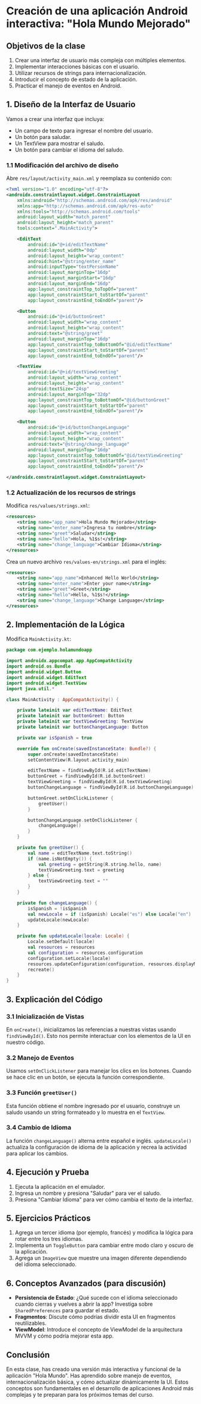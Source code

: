 # Creación de una aplicación Android interactiva: "Hola Mundo Mejorado"

## Objetivos de la clase

1. Crear una interfaz de usuario más compleja con múltiples elementos.
2. Implementar interacciones básicas con el usuario.
3. Utilizar recursos de strings para internacionalización.
4. Introducir el concepto de estado de la aplicación.
5. Practicar el manejo de eventos en Android.

## 1. Diseño de la Interfaz de Usuario

Vamos a crear una interfaz que incluya:
- Un campo de texto para ingresar el nombre del usuario.
- Un botón para saludar.
- Un TextView para mostrar el saludo.
- Un botón para cambiar el idioma del saludo.

### 1.1 Modificación del archivo de diseño

Abre `res/layout/activity_main.xml` y reemplaza su contenido con:

```xml
<?xml version="1.0" encoding="utf-8"?>
<androidx.constraintlayout.widget.ConstraintLayout 
    xmlns:android="http://schemas.android.com/apk/res/android"
    xmlns:app="http://schemas.android.com/apk/res-auto"
    xmlns:tools="http://schemas.android.com/tools"
    android:layout_width="match_parent"
    android:layout_height="match_parent"
    tools:context=".MainActivity">

    <EditText
        android:id="@+id/editTextName"
        android:layout_width="0dp"
        android:layout_height="wrap_content"
        android:hint="@string/enter_name"
        android:inputType="textPersonName"
        android:layout_marginTop="16dp"
        android:layout_marginStart="16dp"
        android:layout_marginEnd="16dp"
        app:layout_constraintTop_toTopOf="parent"
        app:layout_constraintStart_toStartOf="parent"
        app:layout_constraintEnd_toEndOf="parent"/>

    <Button
        android:id="@+id/buttonGreet"
        android:layout_width="wrap_content"
        android:layout_height="wrap_content"
        android:text="@string/greet"
        android:layout_marginTop="16dp"
        app:layout_constraintTop_toBottomOf="@id/editTextName"
        app:layout_constraintStart_toStartOf="parent"
        app:layout_constraintEnd_toEndOf="parent"/>

    <TextView
        android:id="@+id/textViewGreeting"
        android:layout_width="wrap_content"
        android:layout_height="wrap_content"
        android:textSize="24sp"
        android:layout_marginTop="32dp"
        app:layout_constraintTop_toBottomOf="@id/buttonGreet"
        app:layout_constraintStart_toStartOf="parent"
        app:layout_constraintEnd_toEndOf="parent"/>

    <Button
        android:id="@+id/buttonChangeLanguage"
        android:layout_width="wrap_content"
        android:layout_height="wrap_content"
        android:text="@string/change_language"
        android:layout_marginTop="16dp"
        app:layout_constraintTop_toBottomOf="@id/textViewGreeting"
        app:layout_constraintStart_toStartOf="parent"
        app:layout_constraintEnd_toEndOf="parent"/>

</androidx.constraintlayout.widget.ConstraintLayout>
```

### 1.2 Actualización de los recursos de strings

Modifica `res/values/strings.xml`:

```xml
<resources>
    <string name="app_name">Hola Mundo Mejorado</string>
    <string name="enter_name">Ingresa tu nombre</string>
    <string name="greet">Saludar</string>
    <string name="hello">Hola, %1$s!</string>
    <string name="change_language">Cambiar Idioma</string>
</resources>
```

Crea un nuevo archivo `res/values-en/strings.xml` para el inglés:

```xml
<resources>
    <string name="app_name">Enhanced Hello World</string>
    <string name="enter_name">Enter your name</string>
    <string name="greet">Greet</string>
    <string name="hello">Hello, %1$s!</string>
    <string name="change_language">Change Language</string>
</resources>
```

## 2. Implementación de la Lógica

Modifica `MainActivity.kt`:

```kotlin
package com.ejemplo.holamundoapp

import androidx.appcompat.app.AppCompatActivity
import android.os.Bundle
import android.widget.Button
import android.widget.EditText
import android.widget.TextView
import java.util.*

class MainActivity : AppCompatActivity() {

    private lateinit var editTextName: EditText
    private lateinit var buttonGreet: Button
    private lateinit var textViewGreeting: TextView
    private lateinit var buttonChangeLanguage: Button

    private var isSpanish = true

    override fun onCreate(savedInstanceState: Bundle?) {
        super.onCreate(savedInstanceState)
        setContentView(R.layout.activity_main)

        editTextName = findViewById(R.id.editTextName)
        buttonGreet = findViewById(R.id.buttonGreet)
        textViewGreeting = findViewById(R.id.textViewGreeting)
        buttonChangeLanguage = findViewById(R.id.buttonChangeLanguage)

        buttonGreet.setOnClickListener {
            greetUser()
        }

        buttonChangeLanguage.setOnClickListener {
            changeLanguage()
        }
    }

    private fun greetUser() {
        val name = editTextName.text.toString()
        if (name.isNotEmpty()) {
            val greeting = getString(R.string.hello, name)
            textViewGreeting.text = greeting
        } else {
            textViewGreeting.text = ""
        }
    }

    private fun changeLanguage() {
        isSpanish = !isSpanish
        val newLocale = if (isSpanish) Locale("es") else Locale("en")
        updateLocale(newLocale)
    }

    private fun updateLocale(locale: Locale) {
        Locale.setDefault(locale)
        val resources = resources
        val configuration = resources.configuration
        configuration.setLocale(locale)
        resources.updateConfiguration(configuration, resources.displayMetrics)
        recreate()
    }
}
```

## 3. Explicación del Código

### 3.1 Inicialización de Vistas

En `onCreate()`, inicializamos las referencias a nuestras vistas usando `findViewById()`. Esto nos permite interactuar con los elementos de la UI en nuestro código.

### 3.2 Manejo de Eventos

Usamos `setOnClickListener` para manejar los clics en los botones. Cuando se hace clic en un botón, se ejecuta la función correspondiente.

### 3.3 Función `greetUser()`

Esta función obtiene el nombre ingresado por el usuario, construye un saludo usando un string formateado y lo muestra en el `TextView`.

### 3.4 Cambio de Idioma

La función `changeLanguage()` alterna entre español e inglés. `updateLocale()` actualiza la configuración de idioma de la aplicación y recrea la actividad para aplicar los cambios.

## 4. Ejecución y Prueba

1. Ejecuta la aplicación en el emulador.
2. Ingresa un nombre y presiona "Saludar" para ver el saludo.
3. Presiona "Cambiar Idioma" para ver cómo cambia el texto de la interfaz.

## 5. Ejercicios Prácticos

1. Agrega un tercer idioma (por ejemplo, francés) y modifica la lógica para rotar entre los tres idiomas.
2. Implementa un `ToggleButton` para cambiar entre modo claro y oscuro de la aplicación.
3. Agrega un `ImageView` que muestre una imagen diferente dependiendo del idioma seleccionado.

## 6. Conceptos Avanzados (para discusión)

- **Persistencia de Estado**: ¿Qué sucede con el idioma seleccionado cuando cierras y vuelves a abrir la app? Investiga sobre `SharedPreferences` para guardar el estado.
- **Fragmentos**: Discute cómo podrías dividir esta UI en fragmentos reutilizables.
- **ViewModel**: Introduce el concepto de ViewModel de la arquitectura MVVM y cómo podría mejorar esta app.

## Conclusión

En esta clase, has creado una versión más interactiva y funcional de la aplicación "Hola Mundo". Has aprendido sobre manejo de eventos, internacionalización básica, y cómo actualizar dinámicamente la UI. Estos conceptos son fundamentales en el desarrollo de aplicaciones Android más complejas y te preparan para los próximos temas del curso.